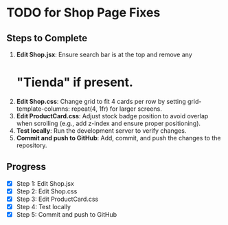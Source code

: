 # TODO for Shop Page Fixes

## Steps to Complete

1. **Edit Shop.jsx**: Ensure search bar is at the top and remove any <h1> "Tienda" if present.
2. **Edit Shop.css**: Change grid to fit 4 cards per row by setting grid-template-columns: repeat(4, 1fr) for larger screens.
3. **Edit ProductCard.css**: Adjust stock badge position to avoid overlap when scrolling (e.g., add z-index and ensure proper positioning).
4. **Test locally**: Run the development server to verify changes.
5. **Commit and push to GitHub**: Add, commit, and push the changes to the repository.

## Progress
- [x] Step 1: Edit Shop.jsx
- [x] Step 2: Edit Shop.css
- [x] Step 3: Edit ProductCard.css
- [x] Step 4: Test locally
- [x] Step 5: Commit and push to GitHub
